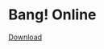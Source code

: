 # Bang! Online

[Download](https://github.com/salvoilmiosi/bang-launcher/releases/download/v3.0/banglauncher.exe)